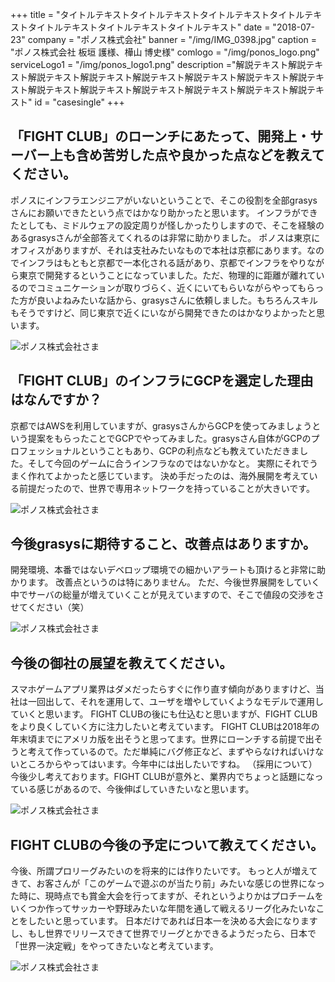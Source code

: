 +++
title = "タイトルテキストタイトルテキストタイトルテキストタイトルテキストタイトルテキストタイトルテキストタイトルテキスト"
date = "2018-07-23"
company = "ポノス株式会社"
banner = "/img/IMG_0398.jpg"
caption = "ポノス株式会社 板垣 護様、樺山 博史様"
comlogo = "/img/ponos_logo.png"
serviceLogo1 = "/img/ponos_logo1.png"
description ="解説テキスト解説テキスト解説テキスト解説テキスト解説テキスト解説テキスト解説テキスト解説テキスト解説テキスト解説テキスト解説テキスト解説テキスト解説テキスト解説テキスト"
id = "casesingle"
+++

## 「FIGHT CLUB」のローンチにあたって、開発上・サーバー上も含め苦労した点や良かった点などを教えてください。

ポノスにインフラエンジニアがいないということで、そこの役割を全部grasysさんにお願いできたという点ではかなり助かったと思います。
インフラができたとしても、ミドルウェアの設定周りが怪しかったりしますので、そこを経験のあるgrasysさんが全部答えてくれるのは非常に助かりました。
ポノスは東京にオフィスがありますが、それは支社みたいなもので本社は京都にあります。なのでインフラはもともと京都で一本化される話があり、京都でインフラをやりながら東京で開発するということになっていました。ただ、物理的に距離が離れているのでコミュニケーションが取りづらく、近くにいてもらいながらやってもらった方が良いよねみたいな話から、grasysさんに依頼しました。もちろんスキルもそうですけど、同じ東京で近くにいながら開発できたのはかなりよかったと思います。

![ポノス株式会社さま](/img/IMG_0378.jpg)

## 「FIGHT CLUB」のインフラにGCPを選定した理由はなんですか？

京都ではAWSを利用していますが、grasysさんからGCPを使ってみましょうという提案をもらったことでGCPでやってみました。grasysさん自体がGCPのプロフェッショナルということもあり、GCPの利点なども教えていただきました。そして今回のゲームに合うインフラなのではないかなと。
実際にそれでうまく作れてよかったと感じています。
決め手だったのは、海外展開を考えている前提だったので、世界で専用ネットワークを持っていることが大きいです。

![ポノス株式会社さま](/img/captcha.png)

## 今後grasysに期待すること、改善点はありますか。

開発環境、本番ではないデベロップ環境での細かいアラートも頂けると非常に助かります。
改善点というのは特にありません。
ただ、今後世界展開をしていく中でサーバの総量が増えていくことが見えていますので、そこで値段の交渉をさせてください（笑）

![ポノス株式会社さま](/img/IMG_0384.jpg)

## 今後の御社の展望を教えてください。

スマホゲームアプリ業界はダメだったらすぐに作り直す傾向がありますけど、当社は一回出して、それを運用して、ユーザを増やしていくようなモデルで運用していくと思います。
FIGHT CLUBの後にも仕込むと思いますが、FIGHT CLUBをより良くしていく方に注力したいと考えています。
FIGHT CLUBは2018年の年末頃までにアメリカ版を出そうと思ってます。世界にローンチする前提で出そうと考えて作っているので。ただ単純にバグ修正など、まずやらなければいけないところからやってはいます。今年中には出したいですね。
（採用について）今後少し考えております。FIGHT CLUBが意外と、業界内でちょっと話題になっている感じがあるので、今後伸ばしていきたいなと思います。

![ポノス株式会社さま](/img/sakura.png)

## FIGHT CLUBの今後の予定について教えてください。

今後、所謂プロリーグみたいのを将来的には作りたいです。
もっと人が増えてきて、お客さんが「このゲームで遊ぶのが当たり前」みたいな感じの世界になった時に、現時点でも賞金大会を行ってますが、それというよりかはプロチームをいくつか作ってサッカーや野球みたいな年間を通して戦えるリーグ化みたいなことをしたいと思っています。
日本だけであれば日本一を決める大会になりますし、もし世界でリリースできて世界でリーグとかできるようだったら、日本で「世界一決定戦」をやってきたいなと考えています。　

![ポノス株式会社さま](/img/mainvisual.png)